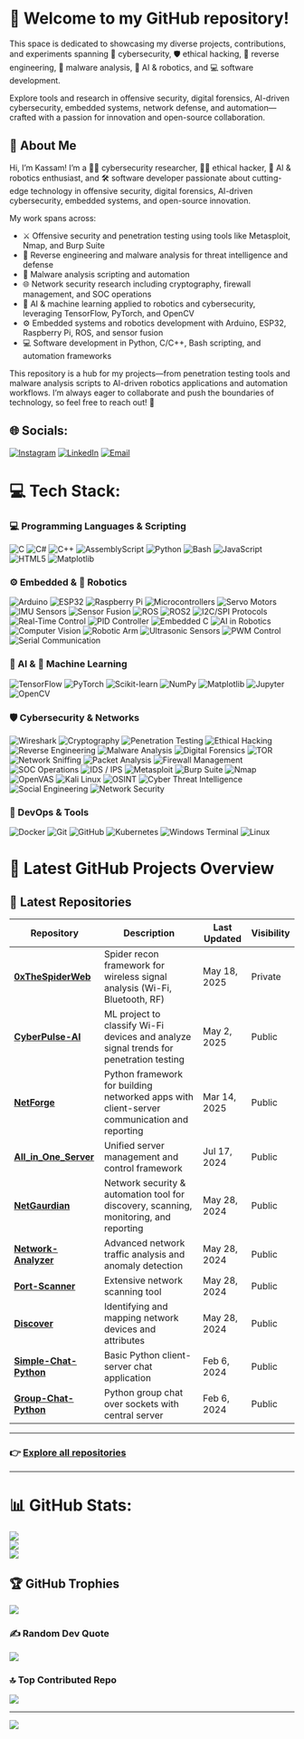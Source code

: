 # 🚀 Welcome to my GitHub repository!

This space is dedicated to showcasing my diverse projects, contributions, and experiments spanning 🔐 cybersecurity, 🛡 ethical hacking, 🔎 reverse engineering, 🦠 malware analysis, 🤖 AI & robotics, and 💻 software development.

Explore tools and research in offensive security, digital forensics, AI-driven cybersecurity, embedded systems, network defense, and automation—crafted with a passion for innovation and open-source collaboration.




## 👋 About Me

Hi, I’m Kassam! I’m a 🧑‍💻 cybersecurity researcher, 🕵️‍♂️ ethical hacker, 🤖 AI & robotics enthusiast, and 🛠 software developer passionate about cutting-edge technology in offensive security, digital forensics, AI-driven cybersecurity, embedded systems, and open-source innovation.

My work spans across:

- ⚔️ Offensive security and penetration testing using tools like Metasploit, Nmap, and Burp Suite  
- 🔎 Reverse engineering and malware analysis for threat intelligence and defense  
- 🦠 Malware analysis scripting and automation  
- 🌐 Network security research including cryptography, firewall management, and SOC operations  
- 🤖 AI & machine learning applied to robotics and cybersecurity, leveraging TensorFlow, PyTorch, and OpenCV  
- ⚙️ Embedded systems and robotics development with Arduino, ESP32, Raspberry Pi, ROS, and sensor fusion  
- 💻 Software development in Python, C/C++, Bash scripting, and automation frameworks  

This repository is a hub for my projects—from penetration testing tools and malware analysis scripts to AI-driven robotics applications and automation workflows. I’m always eager to collaborate and push the boundaries of technology, so feel free to reach out! 🤝



## 🌐 Socials:
[![Instagram](https://img.shields.io/badge/Instagram-%23E4405F.svg?logo=Instagram&logoColor=white)](https://instagram.com/zedx.___) [![LinkedIn](https://img.shields.io/badge/LinkedIn-%230077B5.svg?logo=linkedin&logoColor=white)](https://linkedin.com/in/kassam-dakhlalah-2b44bb207/) [![Email](https://img.shields.io/badge/Email-D14836?logo=gmail&logoColor=white)](mailto:kassam.dakhlalah@outlook.com) 


# 💻 Tech Stack:

### 💻 Programming Languages & Scripting

![C](https://img.shields.io/badge/c-%2300599C.svg?style=for-the-badge&logo=c&logoColor=white)
![C#](https://img.shields.io/badge/c%23-%23239120.svg?style=for-the-badge&logo=csharp&logoColor=white)
![C++](https://img.shields.io/badge/c++-%2300599C.svg?style=for-the-badge&logo=c%2B%2B&logoColor=white)
![AssemblyScript](https://img.shields.io/badge/assembly%20script-%23000000.svg?style=for-the-badge&logo=assemblyscript&logoColor=white)
![Python](https://img.shields.io/badge/python-3670A0?style=for-the-badge&logo=python&logoColor=ffdd54)
![Bash](https://img.shields.io/badge/bash_script-%23121011.svg?style=for-the-badge&logo=gnu-bash&logoColor=white)
![JavaScript](https://img.shields.io/badge/javascript-%23323330.svg?style=for-the-badge&logo=javascript&logoColor=%23F7DF1E)
![HTML5](https://img.shields.io/badge/html5-%23E34F26.svg?style=for-the-badge&logo=html5&logoColor=white)
![Matplotlib](https://img.shields.io/badge/Matplotlib-%23ffffff.svg?style=for-the-badge&logo=Matplotlib&logoColor=black)


### ⚙️ Embedded & 🤖 Robotics  
![Arduino](https://img.shields.io/badge/Arduino-%2300979D.svg?style=for-the-badge&logo=arduino&logoColor=white)  ![ESP32](https://img.shields.io/badge/ESP32-%23FF6F00.svg?style=for-the-badge&logo=espressif&logoColor=white)  ![Raspberry Pi](https://img.shields.io/badge/Raspberry%20Pi-C51A4A.svg?style=for-the-badge&logo=raspberry-pi&logoColor=white)  ![Microcontrollers](https://img.shields.io/badge/Microcontrollers-%23007396.svg?style=for-the-badge&logo=chip&logoColor=white)  ![Servo Motors](https://img.shields.io/badge/Servo%20Motors-%23F46C20.svg?style=for-the-badge&logo=gear&logoColor=white)  ![IMU Sensors](https://img.shields.io/badge/IMU%20Sensors-%231F8EFA.svg?style=for-the-badge&logo=sensors&logoColor=white)  ![Sensor Fusion](https://img.shields.io/badge/Sensor%20Fusion-%2300A0B0.svg?style=for-the-badge&logo=sensors&logoColor=white)  ![ROS](https://img.shields.io/badge/ROS-%230A0A0A.svg?style=for-the-badge&logo=ros&logoColor=white)  ![ROS2](https://img.shields.io/badge/ROS2-%23212121.svg?style=for-the-badge&logo=ros&logoColor=white)  ![I2C/SPI Protocols](https://img.shields.io/badge/I2C%20%2F%20SPI-%234285F4.svg?style=for-the-badge&logo=protocols.io&logoColor=white)  ![Real-Time Control](https://img.shields.io/badge/Real--Time%20Control-%23232F3E.svg?style=for-the-badge&logo=clockify&logoColor=white)  ![PID Controller](https://img.shields.io/badge/PID%20Controller-%23E65100.svg?style=for-the-badge&logo=linear&logoColor=white)  ![Embedded C](https://img.shields.io/badge/Embedded%20C-%2300599C.svg?style=for-the-badge&logo=c&logoColor=white)  ![AI in Robotics](https://img.shields.io/badge/AI%20in%20Robotics-%238E44AD.svg?style=for-the-badge&logo=openai&logoColor=white)  ![Computer Vision](https://img.shields.io/badge/Computer%20Vision-%234285F4.svg?style=for-the-badge&logo=opencv&logoColor=white)  ![Robotic Arm](https://img.shields.io/badge/Robotic%20Arm-%23B71C1C.svg?style=for-the-badge&logo=mechanical-arm&logoColor=white)  ![Ultrasonic Sensors](https://img.shields.io/badge/Ultrasonic%20Sensors-%23FFC107.svg?style=for-the-badge&logo=waves&logoColor=white)  ![PWM Control](https://img.shields.io/badge/PWM%20Control-%231B5E20.svg?style=for-the-badge&logo=signal&logoColor=white)  ![Serial Communication](https://img.shields.io/badge/Serial%20Comm-%23212121.svg?style=for-the-badge&logo=usb&logoColor=white)



### 🧠 AI & 🤖 Machine Learning  
![TensorFlow](https://img.shields.io/badge/TensorFlow-%23FF6F00.svg?style=for-the-badge&logo=TensorFlow&logoColor=white)  ![PyTorch](https://img.shields.io/badge/PyTorch-%23EE4C2C.svg?style=for-the-badge&logo=PyTorch&logoColor=white)  ![Scikit-learn](https://img.shields.io/badge/Scikit--Learn-%23F7931E.svg?style=for-the-badge&logo=scikit-learn&logoColor=white)  ![NumPy](https://img.shields.io/badge/NumPy-%23013243.svg?style=for-the-badge&logo=numpy&logoColor=white)  ![Matplotlib](https://img.shields.io/badge/Matplotlib-%23FF4081.svg?style=for-the-badge&logo=matplotlib&logoColor=white)  ![Jupyter](https://img.shields.io/badge/Jupyter-%23F37626.svg?style=for-the-badge&logo=Jupyter&logoColor=white)  ![OpenCV](https://img.shields.io/badge/OpenCV-%2300485F.svg?style=for-the-badge&logo=opencv&logoColor=white)  



### 🛡️ Cybersecurity & Networks  
![Wireshark](https://img.shields.io/badge/Wireshark-%231F69C4.svg?style=for-the-badge&logo=wireshark&logoColor=white)  ![Cryptography](https://img.shields.io/badge/Cryptography-%2300A0B0.svg?style=for-the-badge&logo=crypto&logoColor=white)  ![Penetration Testing](https://img.shields.io/badge/Penetration%20Testing-%233232C2.svg?style=for-the-badge&logo=key&logoColor=white)  ![Ethical Hacking](https://img.shields.io/badge/Ethical%20Hacking-%2300BFA5.svg?style=for-the-badge&logo=anonymous&logoColor=white)  ![Reverse Engineering](https://img.shields.io/badge/Reverse%20Engineering-%23232323.svg?style=for-the-badge&logo=inspect&logoColor=white)  ![Malware Analysis](https://img.shields.io/badge/Malware%20Analysis-%23B71C1C.svg?style=for-the-badge&logo=bug&logoColor=white)  ![Digital Forensics](https://img.shields.io/badge/Digital%20Forensics-%2300A1D8.svg?style=for-the-badge&logo=internet-explorer&logoColor=white)  ![TOR](https://img.shields.io/badge/TOR-%237E4798.svg?style=for-the-badge&logo=tor-project&logoColor=white)  ![Network Sniffing](https://img.shields.io/badge/Network%20Sniffing-%234285F4.svg?style=for-the-badge&logo=gnu&logoColor=white)  ![Packet Analysis](https://img.shields.io/badge/Packet%20Analysis-%231F2E88.svg?style=for-the-badge&logo=protocols.io&logoColor=white)  ![Firewall Management](https://img.shields.io/badge/Firewall%20Security-%23EF6C00.svg?style=for-the-badge&logo=fortinet&logoColor=white)  ![SOC Operations](https://img.shields.io/badge/SOC%20Operations-%233C3C3D.svg?style=for-the-badge&logo=cyberdefense&logoColor=white)  ![IDS / IPS](https://img.shields.io/badge/IDS%20%2F%20IPS-%23212529.svg?style=for-the-badge&logo=sensu&logoColor=white)  ![Metasploit](https://img.shields.io/badge/Metasploit-%231D1D1D.svg?style=for-the-badge&logo=metasploit&logoColor=white)  ![Burp Suite](https://img.shields.io/badge/Burp%20Suite-%23FF6F00.svg?style=for-the-badge&logo=owasp&logoColor=white)  ![Nmap](https://img.shields.io/badge/Nmap-%230068A6.svg?style=for-the-badge&logo=nmap&logoColor=white)  ![OpenVAS](https://img.shields.io/badge/OpenVAS-%2300AC94.svg?style=for-the-badge&logo=nessus&logoColor=white)  ![Kali Linux](https://img.shields.io/badge/Kali%20Linux-%23323232.svg?style=for-the-badge&logo=kalilinux&logoColor=white)  ![OSINT](https://img.shields.io/badge/OSINT-%23A020F0.svg?style=for-the-badge&logo=intelligence&logoColor=white)  ![Cyber Threat Intelligence](https://img.shields.io/badge/Cyber%20Threat%20Intel-%230087C5.svg?style=for-the-badge&logo=threat&logoColor=white)  ![Social Engineering](https://img.shields.io/badge/Social%20Engineering-%23F44336.svg?style=for-the-badge&logo=people&logoColor=white)  ![Network Security](https://img.shields.io/badge/Network%20Security-%230075B5.svg?style=for-the-badge&logo=networkx&logoColor=white)



### 🔧 DevOps & Tools
![Docker](https://img.shields.io/badge/docker-%230db7ed.svg?style=for-the-badge&logo=docker&logoColor=white)  ![Git](https://img.shields.io/badge/git-%23F05033.svg?style=for-the-badge&logo=git&logoColor=white)  ![GitHub](https://img.shields.io/badge/github-%23121011.svg?style=for-the-badge&logo=github&logoColor=white)  ![Kubernetes](https://img.shields.io/badge/kubernetes-%23326ce5.svg?style=for-the-badge&logo=kubernetes&logoColor=white)  ![Windows Terminal](https://img.shields.io/badge/Windows%20Terminal-%234D4D4D.svg?style=for-the-badge&logo=windows-terminal&logoColor=white)  ![Linux](https://img.shields.io/badge/linux-%23FCC624.svg?style=for-the-badge&logo=linux&logoColor=black)  




# 🚀 Latest GitHub Projects Overview

## 📂 Latest Repositories

| Repository            | Description                                                                                              | Last Updated      | Visibility |
|-----------------------|----------------------------------------------------------------------------------------------------------|-------------------|------------|
| **[0xTheSpiderWeb](https://github.com/kassam-99/0xTheSpiderWeb)** | Spider recon framework for wireless signal analysis (Wi-Fi, Bluetooth, RF)                                 | May 18, 2025      | Private    |
| **[CyberPulse-AI](https://github.com/kassam-99/CyberPulse-AI)** | ML project to classify Wi-Fi devices and analyze signal trends for penetration testing                     | May 2, 2025       | Public     |
| **[NetForge](https://github.com/kassam-99/NetForge)** | Python framework for building networked apps with client-server communication and reporting                 | Mar 14, 2025      | Public     |
| **[All_in_One_Server](https://github.com/kassam-99/All_in_One_Server)** | Unified server management and control framework                                                            | Jul 17, 2024      | Public     |
| **[NetGaurdian](https://github.com/kassam-99/NetGaurdian)** | Network security & automation tool for discovery, scanning, monitoring, and reporting                       | May 28, 2024      | Public     |
| **[Network-Analyzer](https://github.com/kassam-99/Network-Analyzer)** | Advanced network traffic analysis and anomaly detection                                                    | May 28, 2024      | Public     |
| **[Port-Scanner](https://github.com/kassam-99/Port-Scanner)** | Extensive network scanning tool                                                                             | May 28, 2024      | Public     |
| **[Discover](https://github.com/kassam-99/Discover)** | Identifying and mapping network devices and attributes                                                     | May 28, 2024      | Public     |
| **[Simple-Chat-Python](https://github.com/kassam-99/Simple-Chat-Python)** | Basic Python client-server chat application                                                                | Feb 6, 2024       | Public     |
| **[Group-Chat-Python](https://github.com/kassam-99/Group-Chat-Python)** | Python group chat over sockets with central server                                                         | Feb 6, 2024       | Public     |

---

### 👉 [Explore all repositories](https://github.com/kassam-99?tab=repositories)

---


# 📊 GitHub Stats:
![](https://github-readme-stats.vercel.app/api?username=kassam-99&theme=dark&hide_border=false&include_all_commits=false&count_private=false)<br/>
![](https://nirzak-streak-stats.vercel.app/?user=kassam-99&theme=dark&hide_border=false)<br/>
![](https://github-readme-stats.vercel.app/api/top-langs/?username=kassam-99&theme=dark&hide_border=false&include_all_commits=false&count_private=false&layout=compact)

## 🏆 GitHub Trophies
![](https://github-profile-trophy.vercel.app/?username=kassam-99&theme=ocean_dark&no-frame=false&no-bg=false&margin-w=4)

### ✍️ Random Dev Quote
![](https://quotes-github-readme.vercel.app/api?type=horizontal&theme=radical)

### 🔝 Top Contributed Repo
![](https://github-contributor-stats.vercel.app/api?username=kassam-99&limit=5&theme=dark&combine_all_yearly_contributions=true)

---
[![](https://visitcount.itsvg.in/api?id=kassam-99&icon=0&color=0)](https://visitcount.itsvg.in)




